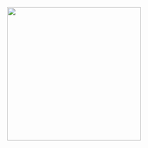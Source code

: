<p align="center">
 <img width="300" height="300" src="https://i.ibb.co/ZdctR5s/0cb79937-78bc-41e0-8dd7-9b0d8631610f-200x200.png">
</p>